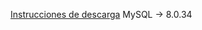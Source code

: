 [Instrucciones de descarga](https://github.com/udc-fic-isd/isd-entorno/blob/main/LEEME_UNIX.md)
MySQL -> 8.0.34